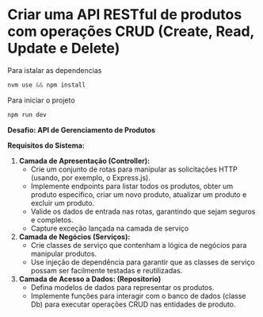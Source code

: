 # Criar uma API RESTful de produtos com operações CRUD (Create, Read, Update e Delete)


Para istalar as dependencias

```javascript
nvm use && npm install
```

Para iniciar o projeto

```javascript
npm run dev
```

**Desafio: API de Gerenciamento de Produtos**

**Requisitos do Sistema:**

1. **Camada de Apresentação (Controller):**
    - Crie um conjunto de rotas para manipular as solicitações HTTP (usando, por exemplo, o Express.js).
    - Implemente endpoints para listar todos os produtos, obter um produto específico, criar um novo produto, atualizar um produto e excluir um produto.
    - Valide os dados de entrada nas rotas, garantindo que sejam seguros e completos.
    - Capture exceção lançada na camada de serviço
2. **Camada de Negócios (Serviços):**
    - Crie classes de serviço que contenham a lógica de negócios para manipular produtos.
    - Use injeção de dependência para garantir que as classes de serviço possam ser facilmente testadas e reutilizadas.
3. **Camada de Acesso a Dados: (Repositorio)**
    - Defina modelos de dados para representar os produtos.
    - Implemente funções para interagir com o banco de dados (classe Db) para executar operações CRUD nas entidades de produto.